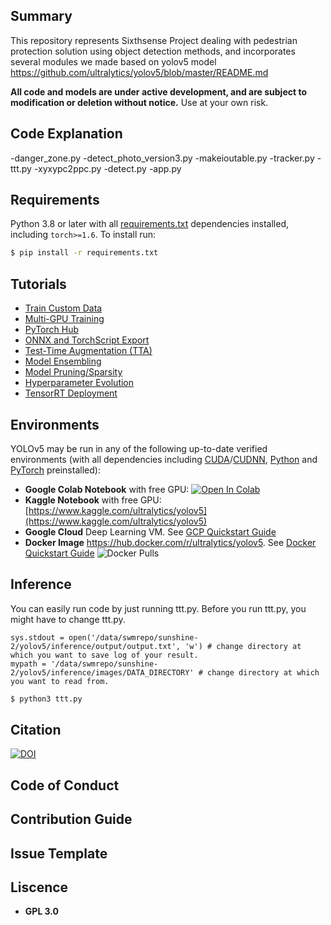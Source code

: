 ## Summary
This repository represents Sixthsense Project dealing with pedestrian protection solution using object detection methods, and incorporates several modules we made based on yolov5 model https://github.com/ultralytics/yolov5/blob/master/README.md

**All code and models are under active development, and are subject to modification or deletion without notice.** Use at your own risk.

## Code Explanation
-danger_zone.py
-detect_photo_version3.py
-makeioutable.py
-tracker.py
-ttt.py
-xyxypc2ppc.py
-detect.py
-app.py


## Requirements

Python 3.8 or later with all [requirements.txt](https://github.com/ultralytics/yolov5/blob/master/requirements.txt) dependencies installed, including `torch>=1.6`. To install run:
```bash
$ pip install -r requirements.txt
```


## Tutorials

* [Train Custom Data](https://github.com/ultralytics/yolov5/wiki/Train-Custom-Data)
* [Multi-GPU Training](https://github.com/ultralytics/yolov5/issues/475)
* [PyTorch Hub](https://github.com/ultralytics/yolov5/issues/36)
* [ONNX and TorchScript Export](https://github.com/ultralytics/yolov5/issues/251)
* [Test-Time Augmentation (TTA)](https://github.com/ultralytics/yolov5/issues/303)
* [Model Ensembling](https://github.com/ultralytics/yolov5/issues/318)
* [Model Pruning/Sparsity](https://github.com/ultralytics/yolov5/issues/304)
* [Hyperparameter Evolution](https://github.com/ultralytics/yolov5/issues/607)
* [TensorRT Deployment](https://github.com/wang-xinyu/tensorrtx)


## Environments

YOLOv5 may be run in any of the following up-to-date verified environments (with all dependencies including [CUDA](https://developer.nvidia.com/cuda)/[CUDNN](https://developer.nvidia.com/cudnn), [Python](https://www.python.org/) and [PyTorch](https://pytorch.org/) preinstalled):

- **Google Colab Notebook** with free GPU: <a href="https://colab.research.google.com/github/ultralytics/yolov5/blob/master/tutorial.ipynb"><img src="https://colab.research.google.com/assets/colab-badge.svg" alt="Open In Colab"></a>
- **Kaggle Notebook** with free GPU: [https://www.kaggle.com/ultralytics/yolov5](https://www.kaggle.com/ultralytics/yolov5)
- **Google Cloud** Deep Learning VM. See [GCP Quickstart Guide](https://github.com/ultralytics/yolov5/wiki/GCP-Quickstart) 
- **Docker Image** https://hub.docker.com/r/ultralytics/yolov5. See [Docker Quickstart Guide](https://github.com/ultralytics/yolov5/wiki/Docker-Quickstart) ![Docker Pulls](https://img.shields.io/docker/pulls/ultralytics/yolov5?logo=docker)


## Inference
You can easily run code by just running ttt.py.
Before you run ttt.py, you might have to change ttt.py.

```
sys.stdout = open('/data/swmrepo/sunshine-2/yolov5/inference/output/output.txt', 'w') # change directory at which you want to save log of your result.
mypath = '/data/swmrepo/sunshine-2/yolov5/inference/images/DATA_DIRECTORY' # change directory at which you want to read from.
```

```bash
$ python3 ttt.py
```

## Citation

[![DOI](https://zenodo.org/badge/264818686.svg)](https://zenodo.org/badge/latestdoi/264818686)


## Code of Conduct


## Contribution Guide

## Issue Template

## Liscence
- **GPL 3.0**


